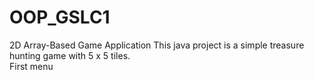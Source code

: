 # OOP_GSLC1
2D Array-Based Game Application
This java project is a simple treasure hunting game with 5 x 5 tiles.  
First menu


